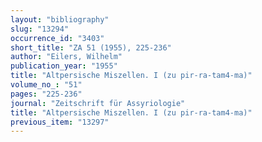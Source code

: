 ```yaml
---
layout: "bibliography"
slug: "13294"
occurrence_id: "3403"
short_title: "ZA 51 (1955), 225-236"
author: "Eilers, Wilhelm"
publication_year: "1955"
title: "Altpersische Miszellen. I (zu pir-ra-tam4-ma)"
volume_no_: "51"
pages: "225-236"
journal: "Zeitschrift für Assyriologie"
title: "Altpersische Miszellen. I (zu pir-ra-tam4-ma)"
previous_item: "13297"
---
```


